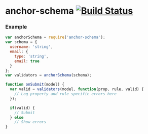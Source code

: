 anchor-schema   [![Build Status](https://travis-ci.org/weo-edu/anchor-schema.png?branch=master)](https://travis-ci.org/weo-edu/anchor-schema)
=============

### Example

```javascript
var anchorSchema = require('anchor-schema');
var schema = {
  username: 'string',
  email: {
    type: 'string',
    email: true
  }
};
var validators = anchorSchema(schema);

function onSubmit(model) {
  var valid = validators(model, function(prop, rule, valid) {
    // Log property and rule specific errors here
  });

  if(valid) {
    // Submit
  } else
    // Show errors
}
```
